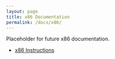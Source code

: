 ```yaml
---
layout: page
title: x86 Documentation
permalink: /docs/x86/
---
```


Placeholder for future x86 documentation.

* [x86 Instructions](ops/)
